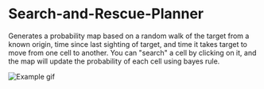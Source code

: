 # Search-and-Rescue-Planner
Generates a probability map based on a random walk of the target from a known origin, time since last sighting of target, and time it takes target to move from one cell to another. You can "search" a cell by clicking on it, and the map will update the probability of each cell using bayes rule.

![Example gif](https://i.imgur.com/xyBF19T.gif)
